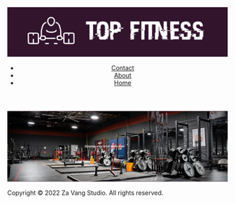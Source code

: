 <!DOCTYPE html>
<html lang="en">
<head>
    <meta charset="UTF-8">
    <meta http-equiv="X-UA-Compatible" content="IE=edge">
    <meta name="viewport" content="width=device-width, initial-scale=1.0">
    <title>TOP FITNESS</title>
    <link rel="stylesheet" href="/CSS/styles.css">
    <link rel="preconnect" href="https://fonts.googleapis.com">
    <link rel="preconnect" href="https://fonts.gstatic.com" crossorigin>
    <link href="https://fonts.googleapis.com/css2?family=Poppins:wght@300&family=Prompt:wght@200&family=Quattrocento+Sans&display=swap" rel="stylesheet">
    <script src="https://kit.fontawesome.com/a01ecfd688.js" crossorigin="anonymous"></script>
</head>
<body>
    <header>
        <div>
            <a href="index.html">
                <img class="logo" alt="logo" src="/IMG/TOP FITNESS COVER 1.1.png" ></a>
        </div>          
        <div class="mainnav">
            <nav>
                <ul>
                    <li><a href="contact.html">Contact</a></li>
                    <li><a href="about.html">About</a></li>
                    <li><a href="index.html">Home</a></li>
                </ul>
            </nav>
        </div> 
    </header>
                <!-- Main starts-->
    <main>
        <img class="IMGWAR" src="/IMG/WARCAT1.jpg" alt="warcat1">
    </main>
               <!-- FOOTER DIV CLASS STARTS HERE-->
    <div id="page-container">
        <div id="content-wrap">
        </div>
        <footer id="footer">
            <p> Copyright © 2022 Za Vang Studio. All rights reserved.
            <a href="https://www.facebook.com/ZajTsu/"><i class="fa-brands fa-facebook"></i></a>
            <a href="https://www.instagram.com/senpai.zaj/?hl=en"><i class="fa-brands fa-instagram-square"></i></a>
            </p>
        </footer>
    </div>
</body>
</html>
